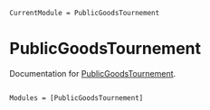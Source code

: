 ```@meta
CurrentModule = PublicGoodsTournement
```

# PublicGoodsTournement

Documentation for [PublicGoodsTournement](https://github.com/itsdfish/PublicGoodsTournement.jl).

```@index
```

```@autodocs
Modules = [PublicGoodsTournement]
```
